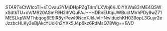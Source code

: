 $START$eCtWIcoTl+sTOvau3YMjDHpPZgT4m1LXVbj6/iJ0iYXWa83rME4QSWxSdtkTU+oV/M920ASmF9H2ihVQuFAJ++HDRnEUtqiJWBuctMVhPDy8wZ71MESLkpWMThbqog6E9iR8yrPewI9Ncx7JklJvIHNwiduchKH039opL3Guyr2eJzzbcHLKy3eBjAkcYUoKh2YXk5J4p6kz6RdMsQ78Wg==$END$
